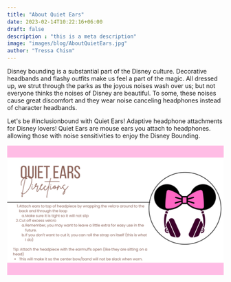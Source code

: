 ```yaml
---
title: "About Quiet Ears"
date: 2023-02-14T10:22:16+06:00
draft: false
description : "this is a meta description"
image: "images/blog/AboutQuietEars.jpg"
author: "Tressa Chism"
---
```


Disney bounding is a substantial part of the Disney culture. Decorative headbands and flashy outfits make us feel a part of the magic. All dressed up, we strut through the parks as the joyous noises wash over us; but not everyone thinks the noises of Disney are beautiful. To some, these noises cause great discomfort and they wear noise canceling headphones instead of character headbands.  

Let's be #inclusionbound with Quiet Ears! Adaptive headphone attachments for Disney lovers! Quiet Ears are mouse ears you attach to headphones. allowing those with noise sensitivities to enjoy the Disney Bounding. 

![](https://github.com/Gchism94/chism-creations/blob/17b6210d304e4d419ff3b56d57da11c37812aed9/mainSite/static/images/blog/QuietEars_Directions.png)